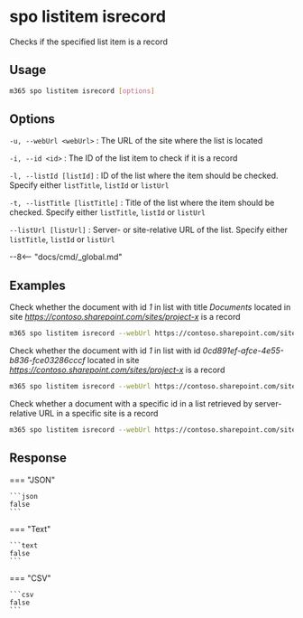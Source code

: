 # spo listitem isrecord

Checks if the specified list item is a record

## Usage

```sh
m365 spo listitem isrecord [options]
```

## Options

`-u, --webUrl <webUrl>`
: The URL of the site where the list is located

`-i, --id <id>`
: The ID of the list item to check if it is a record

`-l, --listId [listId]`
: ID of the list where the item should be checked. Specify either `listTitle`, `listId` or `listUrl`

`-t, --listTitle [listTitle]`
: Title of the list where the item should be checked. Specify either `listTitle`, `listId` or `listUrl`

`--listUrl [listUrl]`
: Server- or site-relative URL of the list. Specify either `listTitle`, `listId` or `listUrl`

--8<-- "docs/cmd/_global.md"

## Examples

Check whether the document with id _1_ in list with title _Documents_ located in site _https://contoso.sharepoint.com/sites/project-x_ is a record

```sh
m365 spo listitem isrecord --webUrl https://contoso.sharepoint.com/sites/project-x --listTitle 'Documents' --id 1
```

Check whether the document with id _1_ in list with id _0cd891ef-afce-4e55-b836-fce03286cccf_ located in site _https://contoso.sharepoint.com/sites/project-x_ is a record

```sh
m365 spo listitem isrecord --webUrl https://contoso.sharepoint.com/sites/project-x --listId 0cd891ef-afce-4e55-b836-fce03286cccf --id 1
```

Check whether a document with a specific id in a list retrieved by server-relative URL in a specific site is a record

```sh
m365 spo listitem isrecord --webUrl https://contoso.sharepoint.com/sites/project-x --listUrl /sites/project-x/documents --id 1
```

## Response

=== "JSON"

    ```json
    false
    ```

=== "Text"

    ```text
    false
    ```

=== "CSV"

    ```csv
    false
    ```
